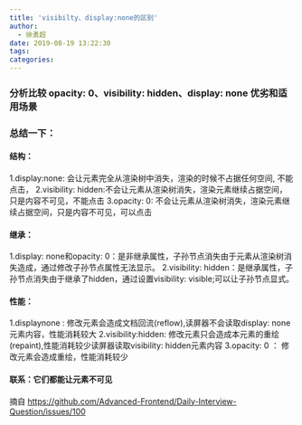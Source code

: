 ```yaml
---
title: 'visibilty、display:none的区别'
author:
  - 徐勇超
date: 2019-08-19 13:22:30
tags:
categories:
---
```


### 分析比较 opacity: 0、visibility: hidden、display: none 优劣和适用场景

### 总结一下：
#### 结构：
1.display:none: 会让元素完全从渲染树中消失，渲染的时候不占据任何空间, 不能点击，
2.visibility: hidden:不会让元素从渲染树消失，渲染元素继续占据空间，只是内容不可见，不能点击
3.opacity: 0: 不会让元素从渲染树消失，渲染元素继续占据空间，只是内容不可见，可以点击

#### 继承：
1.display: none和opacity: 0：是非继承属性，子孙节点消失由于元素从渲染树消失造成，通过修改子孙节点属性无法显示。
2.visibility: hidden：是继承属性，子孙节点消失由于继承了hidden，通过设置visibility: visible;可以让子孙节点显式。

#### 性能：
1.displaynone : 修改元素会造成文档回流(reflow),读屏器不会读取display: none元素内容，性能消耗较大
2.visibility:hidden: 修改元素只会造成本元素的重绘(repaint),性能消耗较少读屏器读取visibility: hidden元素内容
3.opacity: 0 ： 修改元素会造成重绘，性能消耗较少

#### 联系：它们都能让元素不可见
摘自 https://github.com/Advanced-Frontend/Daily-Interview-Question/issues/100